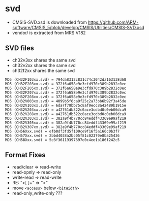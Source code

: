 # svd

- CMSIS-SVD.xsd is downloaded from https://github.com/ARM-software/CMSIS_5/blob/develop/CMSIS/Utilities/CMSIS-SVD.xsd
- vendor/ is extracted from MRS V182

## SVD files

- ch32v3xx shares the same svd
- ch32v2xx shares the same svd
- ch32f2xx shares the same svd

```
MD5 (CH32F103xx.svd) = 794da8312c831c74c3042da163138d68
MD5 (CH32F203xx.svd) = 372f6a658e9e3cfd970c389b2832c0ec
MD5 (CH32F205xx.svd) = 372f6a658e9e3cfd970c389b2832c0ec
MD5 (CH32F207xx.svd) = 372f6a658e9e3cfd970c389b2832c0ec
MD5 (CH32F208xx.svd) = 372f6a658e9e3cfd970c389b2832c0ec
MD5 (CH32V003xx.svd) = 4099b5f6ca9f25c2a73bb6b92f3a45de
MD5 (CH32V103xx.svd) = 6da7f70bb75c8af9ecc8a42489b1915e
MD5 (CH32V203xx.svd) = a42761db322c0ace3cdbd0c0eb06dca9
MD5 (CH32V208xx.svd) = a42761db322c0ace3cdbd0c0eb06dca9
MD5 (CH32V303xx.svd) = 382a9f4b770cc84eddf43369e99af219
MD5 (CH32V305xx.svd) = 382a9f4b770cc84eddf43369e99af219
MD5 (CH32V307xx.svd) = 382a9f4b770cc84eddf43369e99af219
MD5 (CH56Xxx.svd) = efb0df3fd5f109ce9f16f5a166c0b3f7
MD5 (CH57Xxx.svd) = 2bbd4038a2bc05f81c02370e8ba25436
MD5 (CH58Xxx.svd) = 5e3f36119397397e0c4ee1b186f242c5
```

## Format Fixes

- read/clear => read-write
- read-opnly => read-only
- write-read => read-write
- RE: ">[ ]+" => ">"
- move `<access>` below `<bitWidth>`
- read-only_write-only ???